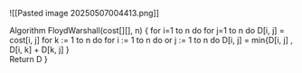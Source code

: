 ![[Pasted image 20250507004413.png]]

Algorithm FloydWarshall(cost[][], n) 
{ 
for i=1 to n do 
	for j=1 to n do 
		D[i, j] = cost[i, j] 
for k := 1 to n do 
	for i := 1 to n do 
		or j := 1 to n do 
			D[i, j] = min{D[i, j] , D[i, k] + D[k, j] 
	} 		
Return D
}